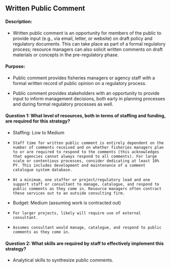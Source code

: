 ## Written Public Comment
#### Description: 
-  Written public comment is an opportunity for members of the public to provide input (e.g., via email, letter, or website) on draft policy and regulatory documents. This can take place as part of a formal regulatory process; resource managers can also solicit written comments on draft materials or concepts in the pre-regulatory phase.

#### Purpose:
-   Public comment provides fisheries managers or agency staff with a formal written record of public opinion on a regulatory process.

-   Public comment provides stakeholders with an opportunity to provide input to inform management decisions, both early in planning processes and during formal regulatory processes as well.

#### Question 1: What level of resources, both in terms of staffing and funding, are required for this strategy?
-	Staffing: Low to Medium
  - 	Staff time for written public comment is entirely dependent on the number of comments received and on whether fisheries managers plan to or are required to respond to the comments (this acknowledges that agencies cannot always respond to all comments). For large scale or contentious processes, consider dedicating at least 10% PY. This includes development and maintenance of a comment catalogue system database. 
  - 	At a minimum, one staffer or project/regulatory lead and one support staff or consultant to manage, catalogue, and respond to public comments as they come in. Resource managers often contract these services out to an outside consulting firm. 
-	Budget: Medium (assuming work is contracted out)
  - 	For larger projects, likely will require use of external consultant.
  - 	Assumes consultant would manage, catalogue, and respond to public comments as they come in.

#### Question 2: What skills are required by staff to effectively implement this strategy?
-  Analytical skills to synthesize public comments. 

